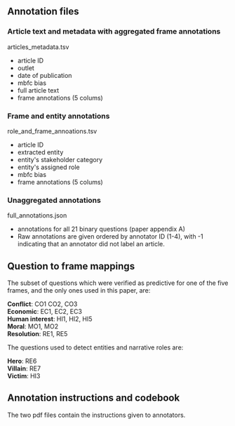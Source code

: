 ## Annotation files

### Article text and metadata with aggregated frame annotations

articles_metadata.tsv
- article ID
- outlet
- date of publication
- mbfc bias
- full article text
- frame annotations (5 colums)


### Frame and entity annotations

role_and_frame_annoations.tsv
- article ID
- extracted entity
- entity's stakeholder category
- entity's assigned role 
- mbfc bias
- frame annotations (5 colums)

### Unaggregated annotations

full_annotations.json
- annotations for  all 21 binary questions (paper appendix A)
- Raw annotations are given ordered by annotator ID (1-4), with -1 indicating that an annotator did not label an article.


## Question to frame mappings

The subset of questions which were verified as predictive for one of the five frames, and the only ones used in this
paper, are:

**Conflict**: CO1 CO2, CO3 <br>
**Economic**: EC1, EC2, EC3<br>
**Human interest**: HI1, HI2, HI5<br>
**Moral**: MO1, MO2<br>
**Resolution**: RE1, RE5

The questions used to  detect entities and narrative roles are:

**Hero**: RE6<br>
**Villain**: RE7<br>
**Victim**: HI3

## Annotation instructions and codebook
The two pdf files contain the instructions given to annotators.
